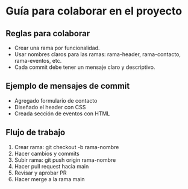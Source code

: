 # Guía para colaborar en el proyecto

## Reglas para colaborar

- Crear una rama por funcionalidad.
- Usar nombres claros para las ramas: rama-header, rama-contacto, rama-eventos, etc.
- Cada commit debe tener un mensaje claro y descriptivo.

## Ejemplo de mensajes de commit

- Agregado formulario de contacto
- Diseñado el header con CSS
- Creada sección de eventos con HTML

## Flujo de trabajo

1. Crear rama: git checkout -b rama-nombre
2. Hacer cambios y commits
3. Subir rama: git push origin rama-nombre
4. Hacer pull request hacia main
5. Revisar y aprobar PR
6. Hacer merge a la rama main